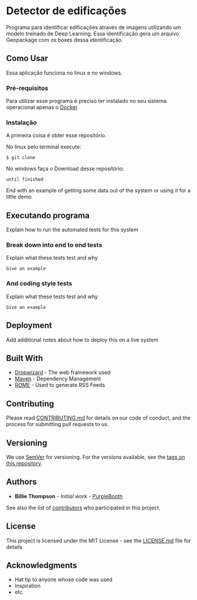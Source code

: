 # Detector de edificações

Programa para identificar edificações através de imagens utilizando um modelo treinado de Deep Learning. Essa identificação gera um arquivo Geopackage com os boxes dessa identificação.

## Como Usar

Essa aplicação funciona no linux e no windows.

### Pré-requisitos

Para utilizar esse programa é preciso ter instalado no seu sistema operacional apenas o
[Docker](https://docs.docker.com/install/).

### Instalação

A primeira coisa é obter esse repositório.

No linux pelo terminal execute:
```
$ git clone
```
No windows faça o Download desse repositório:

```
until finished
```






End with an example of getting some data out of the system or using it for a little demo

## Executando programa

Explain how to run the automated tests for this system

### Break down into end to end tests

Explain what these tests test and why

```
Give an example
```

### And coding style tests

Explain what these tests test and why

```
Give an example
```

## Deployment

Add additional notes about how to deploy this on a live system

## Built With

* [Dropwizard](http://www.dropwizard.io/1.0.2/docs/) - The web framework used
* [Maven](https://maven.apache.org/) - Dependency Management
* [ROME](https://rometools.github.io/rome/) - Used to generate RSS Feeds

## Contributing

Please read [CONTRIBUTING.md](https://gist.github.com/PurpleBooth/b24679402957c63ec426) for details on our code of conduct, and the process for submitting pull requests to us.

## Versioning

We use [SemVer](http://semver.org/) for versioning. For the versions available, see the [tags on this repository](https://github.com/your/project/tags). 

## Authors

* **Billie Thompson** - *Initial work* - [PurpleBooth](https://github.com/PurpleBooth)

See also the list of [contributors](https://github.com/your/project/contributors) who participated in this project.

## License

This project is licensed under the MIT License - see the [LICENSE.md](LICENSE.md) file for details

## Acknowledgments

* Hat tip to anyone whose code was used
* Inspiration
* etc


